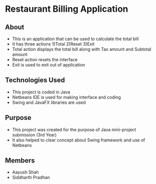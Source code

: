 # Restaurant Billing Application

## About
* This is an application that can be used to calculate the total bill 
* It has three actions 1)Total 2)Reset 3)Exit
* Total action displays the total bill along with Tax amount and Subtotal amount
* Reset action resets the interface
* Exit is used to exit out of application

## Technologies Used
* This project is coded in Java
* Netbeans IDE is used for making interface and coding
* Swing and JavaFX libraries are used

## Purpose
* This project was created for the purpose of Java mini-project submission (3rd Year)
* It also helped to clear concept about Swing framework and use of Netbeans

## Members
* Aayush Shah
* Siddharth Pradhan
